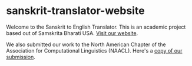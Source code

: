 # sanskrit-translator-website

Welcome to the Sanskrit to English Translator. This is an academic project based out of Samskrita Bharati USA. [Visit our website](http://sanskrittranslator.herokuapp.com/
).

We also submitted our work to the North American Chapter of the Association for Computational Linguistics (NAACL). Here's a [copy of our submission](https://drive.google.com/file/d/1BPKLqxzZLZdQjxb8s-I86FNg7ubeH9c1/view?usp=sharing).
